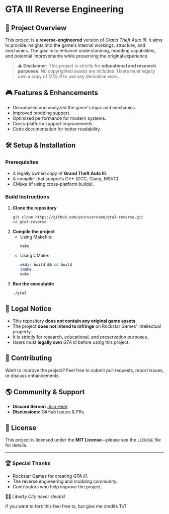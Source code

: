 # GTA III Reverse Engineering

## 🚀 Project Overview
This project is a **reverse-engineered** version of *Grand Theft Auto III*. It aims to provide insights into the game's internal workings, structure, and mechanics. The goal is to enhance understanding, modding capabilities, and potential improvements while preserving the original experience.

> **⚠ Disclaimer:** This project is strictly for **educational and research purposes**. No copyrighted assets are included. Users must legally own a copy of *GTA III* to use any derivative work.

## 🎮 Features & Enhancements
- Decompiled and analyzed the game's logic and mechanics.
- Improved modding support.
- Optimized performance for modern systems.
- Cross-platform support improvements.
- Code documentation for better readability.

## 🛠 Setup & Installation
### Prerequisites
- A legally owned copy of **Grand Theft Auto III**.
- A compiler that supports C++ (GCC, Clang, MSVC).
- CMake (if using cross-platform builds).

### Build Instructions
1. **Clone the repository**
   ```bash
   git clone https://github.com/yourusername/gta3-reverse.git
   cd gta3-reverse
   ```
2. **Compile the project**
   - Using Makefile:
     ```bash
     make
     ```
   - Using CMake:
     ```bash
     mkdir build && cd build
     cmake ..
     make
     ```
3. **Run the executable**
   ```bash
   ./gta3
   ```

## 📜 Legal Notice
- This repository **does not contain any original game assets**.
- The project **does not intend to infringe** on Rockstar Games' intellectual property.
- It is strictly for research, educational, and preservation purposes.
- Users must **legally own** *GTA III* before using this project.

## 📌 Contributing
Want to improve the project? Feel free to submit pull requests, report issues, or discuss enhancements.

## 🌎 Community & Support
- **Discord Server:** [Join Here](#)
- **Discussions:** GitHub Issues & PRs

## 📜 License
This project is licensed under the **MIT License**—please see the `LICENSE` file for details.

---
### 🏆 Special Thanks
- Rockstar Games for creating *GTA III*.
- The reverse engineering and modding community.
- Contributors who help improve the project.

🚗💨 *Liberty City never sleeps!*

If you want to fork this feel free to, but give me credits ToT
